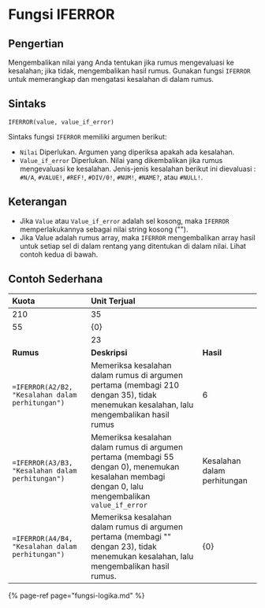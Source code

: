# Fungsi IFERROR

## Pengertian

Mengembalikan nilai yang Anda tentukan jika rumus mengevaluasi ke kesalahan; jika tidak, mengembalikan hasil rumus. Gunakan fungsi `IFERROR` untuk memerangkap dan mengatasi kesalahan di dalam rumus.

## Sintaks

```text
IFERROR(value, value_if_error)
```

Sintaks fungsi `IFERROR` memiliki argumen berikut:

* `Nilai`    Diperlukan. Argumen yang diperiksa apakah ada kesalahan.
* `Value_if_error`    Diperlukan. Nilai yang dikembalikan jika rumus mengevaluasi ke kesalahan. Jenis-jenis kesalahan berikut ini dievaluasi : `#N/A`, `#VALUE!`, `#REF!`, `#DIV/0!`, `#NUM!`, `#NAME?`, atau `#NULL!`.

## Keterangan

* Jika `Value` atau `Value_if_error` adalah sel kosong, maka `IFERROR` memperlakukannya sebagai nilai string kosong \(""\).
* Jika Value adalah rumus array, maka `IFERROR` mengembalikan array hasil untuk setiap sel di dalam rentang yang ditentukan di dalam nilai. Lihat contoh kedua di bawah.

## Contoh Sederhana

| **Kuota** | **Unit Terjual** |  |
| :--- | :--- | :--- |
| 210 | 35 |  |
| 55 | {0} |  |
|  | 23 |  |
| **Rumus** | **Deskripsi** | **Hasil** |
| `=IFERROR(A2/B2, "Kesalahan dalam perhitungan")` | Memeriksa kesalahan dalam rumus di argumen pertama \(membagi 210 dengan 35\), tidak menemukan kesalahan, lalu mengembalikan hasil rumus | 6 |
| `=IFERROR(A3/B3, "Kesalahan dalam perhitungan")` | Memeriksa kesalahan dalam rumus di argumen pertama \(membagi 55 dengan 0\), menemukan kesalahan membagi dengan 0, lalu mengembalikan `value_if_error` | Kesalahan dalam perhitungan |
| `=IFERROR(A4/B4, "Kesalahan dalam perhitungan")` | Memeriksa kesalahan dalam rumus di argumen pertama \(membagi "" dengan 23\), tidak menemukan kesalahan, lalu mengembalikan hasil rumus. | {0} |

{% page-ref page="fungsi-logika.md" %}

